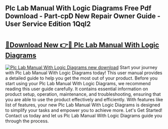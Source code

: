 ## Plc Lab Manual With Logic Diagrams Free Pdf Download - Part-cpD New Repair Owner Guide - User Service Edition 1Qql2

# <h2><a href="http://bc77648.oget.top/?id=Plc+Lab+Manual+With+Logic+Diagrams">🔗Download New 👉🔴 Plc Lab Manual With Logic Diagrams</a></h2>

[![Plc Lab Manual With Logic Diagrams new download](https://i.imgur.com/5g1atiW.png)](http://bc77648.oget.top/?id=Plc+Lab+Manual+With+Logic+Diagrams)
Start your journey with Plc Lab Manual With Logic Diagrams today! This user manual provides a detailed guide to help you get the most out of your product. Before you start using your Plc Lab Manual With Logic Diagrams, we recommend reading this user guide carefully. It contains essential information on product setup, operation, maintenance, and troubleshooting, ensuring that you are able to use the product effectively and efficiently. With features like list of features, your new Plc Lab Manual With Logic Diagrams is designed to simplify your tasks and empower you to achieve more. Let's Get Started! Contact us today and let us Plc Lab Manual With Logic Diagrams guide you through the process.
